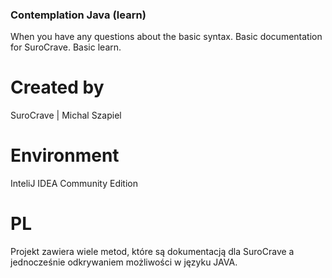 ### Contemplation Java (learn)
When you have any questions about the basic syntax. Basic documentation for SuroCrave. Basic learn.

# Created by
SuroCrave | Michal Szapiel

# Environment
InteliJ IDEA Community Edition

# PL
Projekt zawiera wiele metod, które są dokumentacją dla SuroCrave a jednocześnie odkrywaniem możliwości w języku JAVA. 
